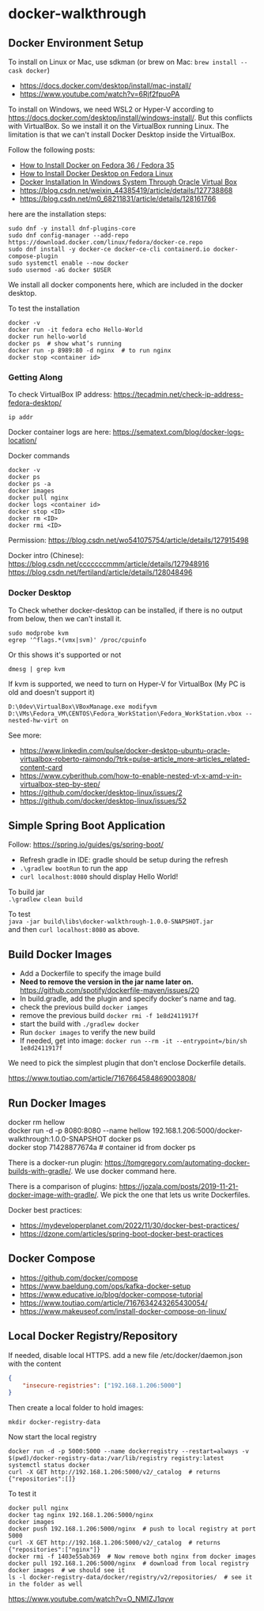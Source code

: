 # docker-walkthrough



## Docker Environment Setup

To install on Linux or Mac, use sdkman (or brew on Mac: ```brew install --cask docker```)
- https://docs.docker.com/desktop/install/mac-install/
- https://www.youtube.com/watch?v=6Rjf2fpuoPA

To install on Windows, we need WSL2 or Hyper-V according to https://docs.docker.com/desktop/install/windows-install/.
But this conflicts with VirtualBox.
So we install it on the VirtualBox running Linux. The limitation is that we can't
install Docker Desktop inside the VirtualBox.

Follow the following posts:
- [How to Install Docker on Fedora 36 / Fedora 35](https://www.itzgeek.com/how-tos/linux/fedora-how-tos/install-docker-on-fedora.html)
- [How to Install Docker Desktop on Fedora Linux](https://linuxiac.com/how-to-install-docker-desktop-on-fedora-linux/)
- [Docker Installation In Windows System Through Oracle Virtual Box](https://www.c-sharpcorner.com/article/docker-installation-in-windows-system-through-oracle-virtual-box/)
- https://blog.csdn.net/weixin_44385419/article/details/127738868
- https://blog.csdn.net/m0_68211831/article/details/128161766

here are the installation steps:
```shell
sudo dnf -y install dnf-plugins-core
sudo dnf config-manager --add-repo https://download.docker.com/linux/fedora/docker-ce.repo
sudo dnf install -y docker-ce docker-ce-cli containerd.io docker-compose-plugin
sudo systemctl enable --now docker
sudo usermod -aG docker $USER
```
We install all docker components here, which are included in the docker desktop.

To test the installation
```shell
docker -v
docker run -it fedora echo Hello-World
docker run hello-world
docker ps  # show what’s running
docker run -p 8989:80 -d nginx  # to run nginx
docker stop <container id>
```

### Getting Along
To check VirtualBox IP address: https://tecadmin.net/check-ip-address-fedora-desktop/
```shell
ip addr
```

Docker container logs are here: https://sematext.com/blog/docker-logs-location/

Docker commands
```shell
docker -v
docker ps
docker ps -a
docker images
docker pull nginx
docker logs <container id>
docker stop <ID>
docker rm <ID>
docker rmi <ID>
```

Permission: https://blog.csdn.net/wo541075754/article/details/127915498

Docker intro (Chinese): https://blog.csdn.net/cccccccmmm/article/details/127948916
https://blog.csdn.net/fertiland/article/details/128048496

### Docker Desktop
To Check whether docker-desktop can be installed, if there is no output from below,
then we can't install it.
```shell
sudo modprobe kvm
egrep '^flags.*(vmx|svm)' /proc/cpuinfo
```
Or this shows it's supported or not
```shell
dmesg | grep kvm
```

If kvm is supported, we need to turn on Hyper-V for VirtualBox (My PC is old and doesn't support it)
```commandline
D:\0dev\VirtualBox\VBoxManage.exe modifyvm D:\VMs\Fedora_VM\CENTOS\Fedora_WorkStation\Fedora_WorkStation.vbox --nested-hw-virt on
```
See more:
- https://www.linkedin.com/pulse/docker-desktop-ubuntu-oracle-virtualbox-roberto-raimondo/?trk=pulse-article_more-articles_related-content-card
- https://www.cyberithub.com/how-to-enable-nested-vt-x-amd-v-in-virtualbox-step-by-step/
- https://github.com/docker/desktop-linux/issues/2
- https://github.com/docker/desktop-linux/issues/52


## Simple Spring Boot Application
Follow: https://spring.io/guides/gs/spring-boot/
- Refresh gradle in IDE: gradle should be setup during the refresh
- ```.\gradlew bootRun``` to run the app
- ```curl localhost:8080``` should display Hello World!

To build jar  
```.\gradlew clean build```

To test  
```java -jar build\libs\docker-walkthrough-1.0.0-SNAPSHOT.jar```  
and then ```curl localhost:8080``` as above.


## Build Docker Images

- Add a Dockerfile to specify the image build
- **Need to remove the version in the jar name later on.** https://github.com/spotify/dockerfile-maven/issues/20
- In build.gradle, add the plugin and specify docker's name and tag.
- check the previous build ```docker iamges``` 
- remove the previous build ```docker rmi -f 1e8d2411917f```
- start the build with ```./gradlew docker```
- Run ```docker images``` to verify the new build
- If needed, get into image: ```docker run --rm -it --entrypoint=/bin/sh 1e8d2411917f```

We need to pick the simplest plugin that don't enclose Dockerfile details.

https://www.toutiao.com/article/7167664584869003808/

## Run Docker Images

docker rm hellow  
docker run -d -p 8080:8080 --name hellow 192.168.1.206:5000/docker-walkthrough:1.0.0-SNAPSHOT
docker ps  
docker stop 71428877674a  # container id from docker ps

There is a docker-run plugin: https://tomgregory.com/automating-docker-builds-with-gradle/.
We use docker command here.

There is a comparison of plugins: https://jozala.com/posts/2019-11-21-docker-image-with-gradle/.
We pick the one that lets us write Dockerfiles.

Docker best practices:
- https://mydeveloperplanet.com/2022/11/30/docker-best-practices/
- https://dzone.com/articles/spring-boot-docker-best-practices

## Docker Compose

- https://github.com/docker/compose
- https://www.baeldung.com/ops/kafka-docker-setup
- https://www.educative.io/blog/docker-compose-tutorial
- https://www.toutiao.com/article/7167634243265430054/
- https://www.makeuseof.com/install-docker-compose-on-linux/


## Local Docker Registry/Repository

If needed, disable local HTTPS. add a new file /etc/docker/daemon.json with the content
```json
{
    "insecure-registries": ["192.168.1.206:5000"]
}
```

Then create a local folder to hold images:
```shell
mkdir docker-registry-data
```
Now start the local registry
```shell
docker run -d -p 5000:5000 --name dockerregistry --restart=always -v $(pwd)/docker-registry-data:/var/lib/registry registry:latest
systemctl status docker
curl -X GET http://192.168.1.206:5000/v2/_catalog  # returns {"repositories":[]}
```

To test it
```shell
docker pull nginx
docker tag nginx 192.168.1.206:5000/nginx
docker images
docker push 192.168.1.206:5000/nginx  # push to local registry at port 5000
curl -X GET http://192.168.1.206:5000/v2/_catalog  # returns {"repositories":["nginx"]}
docker rmi -f 1403e55ab369  # Now remove both nginx from docker images
docker pull 192.168.1.206:5000/nginx  # download from local registry
docker images  # we should see it
ls -l docker-registry-data/docker/registry/v2/repositories/  # see it in the folder as well
```

https://www.youtube.com/watch?v=O_NMIZJ1qvw
